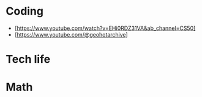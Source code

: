 # Coding 
- [https://www.youtube.com/watch?v=EHi0RDZ31VA&ab_channel=CS50] 
- [https://www.youtube.com/@geohotarchive]

# Tech life

# Math

